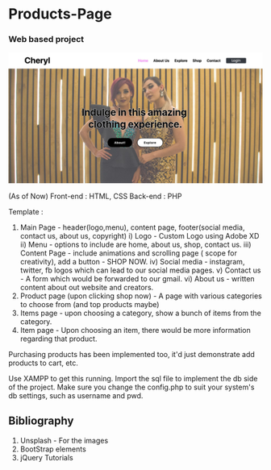 # Products-Page
### Web based project

![ImgName](https://github.com/TejaswiniVB/Products-Page/blob/main/Fashion/Images_report/1.jpg)

(As of Now)
Front-end : HTML, CSS
Back-end : PHP 

Template : 
1) Main Page - header(logo,menu), content page, footer(social media, contact us, about us, copyright)
  i) Logo - Custom Logo using Adobe XD 
  ii) Menu - options to include are home, about us, shop, contact us.
  iii) Content Page - include animations and scrolling page ( scope for creativity), add a button - SHOP NOW.
  iv) Social media - instagram, twitter, fb logos which can lead to our social media pages.
  v) Contact us - A form which would be forwarded to our gmail.
  vi) About us - written content about out website and creators.  
2) Product page (upon clicking shop now) - A page with various categories to choose from (and top products maybe)
3) Items page - upon choosing a category, show a bunch of items from the category.
4) Item page - Upon choosing an item, there would be more information regarding that product.

Purchasing products has been implemented too, it'd just demonstrate add products to cart, etc.


Use XAMPP to get this running.
Import the sql file to implement the db side of the project.
Make sure you change the config.php to suit your system's db settings, such as username and pwd.

Bibliography
------------
1. Unsplash - For the images
2. BootStrap elements
3. jQuery Tutorials
